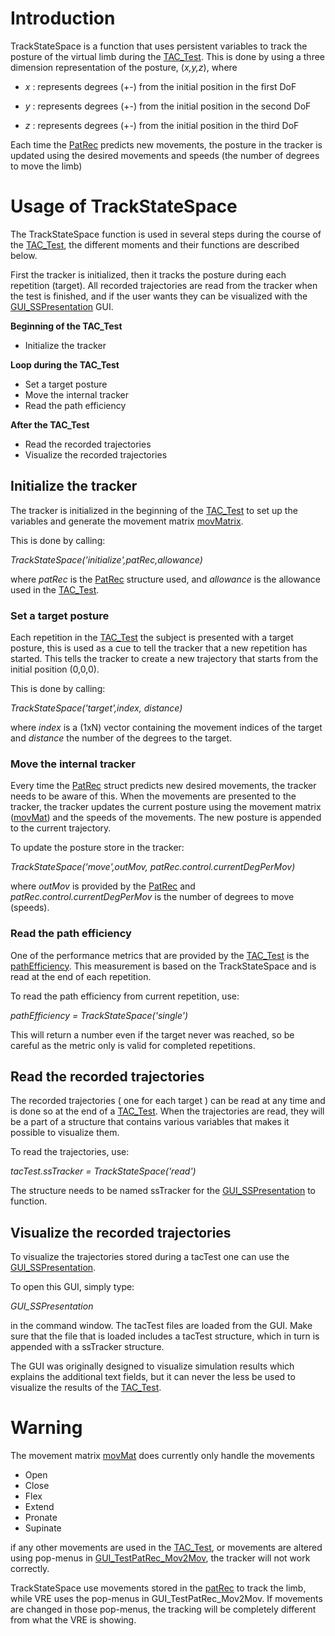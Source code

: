# Introduction #

TrackStateSpace is a function that uses persistent variables to track the posture of the virtual limb during the [TAC\_Test](TAC_Test.md). This is done by using a three dimension representation of the posture, (_x,y,z_), where

  * _x_ : represents degrees (+-) from the initial position in the first DoF

  * _y_ : represents degrees (+-) from the initial position in the second DoF

  * _z_ : represents degrees (+-) from the initial position in the third DoF

Each time the [PatRec](PatRec.md) predicts new movements, the posture in the tracker is updated using the desired movements and speeds (the number of degrees to move the limb)

# Usage of TrackStateSpace #

The TrackStateSpace function is used in several steps during the course of the [TAC\_Test](TAC_Test.md), the different moments and their functions are described below.

First the tracker is initialized, then it tracks the posture during each repetition (target). All recorded trajectories are read from the tracker when the test is finished, and if the user wants they can be visualized with the [GUI\_SSPresentation](GUI_SSPresentation.md) GUI.

**Beginning of the TAC\_Test**
  * Initialize the tracker

**Loop during the TAC\_Test**
  * Set a target posture
  * Move the internal tracker
  * Read the path efficiency

**After the TAC\_Test**
  * Read the recorded trajectories
  * Visualize the recorded trajectories

## Initialize the tracker ##

The tracker is initialized in the beginning of the [TAC\_Test](TAC_Test.md) to set up the variables and generate the movement matrix [movMatrix](movMatrix.md).

This is done by calling:

_TrackStateSpace('initialize',patRec,allowance)_

where _patRec_ is the [PatRec](PatRec.md) structure used, and _allowance_ is the allowance used in the [TAC\_Test](TAC_Test.md).

### Set a target posture ###

Each repetition in the [TAC\_Test](TAC_Test.md) the subject is presented with a target posture, this is used as a cue to tell the tracker that a new repetition has started. This tells the tracker to create a new trajectory that starts from the initial position (0,0,0).

This is done by calling:

_TrackStateSpace('target',index, distance)_

where _index_ is a (1xN) vector containing the movement indices of the target and _distance_ the number of the degrees to the target.

### Move the internal tracker ###

Every time the [PatRec](PatRec.md) struct predicts new desired movements, the tracker needs to be aware of this. When the movements are presented to the tracker, the tracker updates the current posture using the movement matrix ([movMat](movMat.md)) and the speeds of the movements. The new posture is appended to the current trajectory.

To update the posture store in the tracker:

_TrackStateSpace('move',outMov, patRec.control.currentDegPerMov)_

where _outMov_ is provided by the [PatRec](PatRec.md) and _patRec.control.currentDegPerMov_ is the number of degrees to move (speeds).

### Read the path efficiency ###

One of the performance metrics that are provided by the [TAC\_Test](TAC_Test.md) is the [pathEfficiency](pathEfficiency.md). This measurement is based on the TrackStateSpace and is read at the end of each repetition.

To read the path efficiency from current repetition, use:

_pathEfficiency = TrackStateSpace('single')_

This will return a number even if the target never was reached, so be careful as the metric only is valid for completed repetitions.

## Read the recorded trajectories ##

The recorded trajectories ( one for each target ) can be read at any time and is done so at the end of a [TAC\_Test](TAC_Test.md). When the trajectories are read, they will be a part of a structure that contains various variables that makes it possible to visualize them.

To read the trajectories, use:

_tacTest.ssTracker = TrackStateSpace('read')_

The structure needs to be named ssTracker for the [GUI\_SSPresentation](GUI_SSPresentation.md) to function.

## Visualize the recorded trajectories ##

To visualize the trajectories stored during a tacTest one can use the [GUI\_SSPresentation](GUI_SSPresentation.md).

To open this GUI, simply type:

_GUI\_SSPresentation_

in the command window. The tacTest files are loaded from the GUI. Make sure that the file that is loaded includes a tacTest structure, which in turn is appended with a ssTracker structure.

The GUI was originally designed to visualize simulation results which explains the additional text fields, but it can never the less be used to visualize the results of the [TAC\_Test](TAC_Test.md).

# Warning #

The movement matrix [movMat](movMat.md) does currently only handle the movements

  * Open
  * Close
  * Flex
  * Extend
  * Pronate
  * Supinate

if any other movements are used in the [TAC\_Test](TAC_Test.md), or movements are altered using pop-menus in [GUI\_TestPatRec\_Mov2Mov](GUI_TestPatRec_Mov2Mov.md), the tracker will not work correctly.

TrackStateSpace use movements stored in the [patRec](patRec.md) to track the limb, while VRE uses the pop-menus in GUI\_TestPatRec\_Mov2Mov. If movements are changed in those pop-menus, the tracking will be completely different from what the VRE is showing.